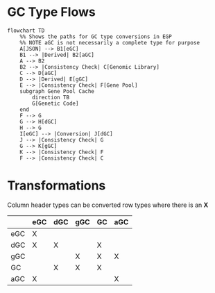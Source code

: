 # GC Type Flows

```mermaid
flowchart TD
    %% Shows the paths for GC type conversions in EGP
    %% NOTE aGC is not necessarily a complete type for purpose
    A[JSON] --> B1[eGC]
    B1 --> |Derived| B2[aGC]
    A --> B2
    B2 --> |Consistency Check| C[Genomic Library]
    C --> D[aGC]
    D --> |Derived| E[gGC]
    E --> |Consistency Check| F[Gene Pool]
    subgraph Gene Pool Cache
        direction TB
        G[Genetic Code]
    end
    F --> G
    G --> H[dGC]
    H --> G
    I[eGC] --> |Conversion| J[dGC]
    J --> |Consistency Check| G
    G --> K[gGC]
    K --> |Consistency Check| F
    F --> |Consistency Check| C
```

# Transformations

Column header types can be converted row types where there is an **X**

|     | eGC | dGC | gGC | GC | aGC |
|-----|-----|-----|-----|----|-----|
| eGC |  X  |     |     |    |     |
| dGC |  X  |  X  |     |  X |     |
| gGC |     |     |  X  |  X |  X  |
| GC  |     |  X  |  X  |  X |     |
| aGC |  X  |     |     |    |  X  |
